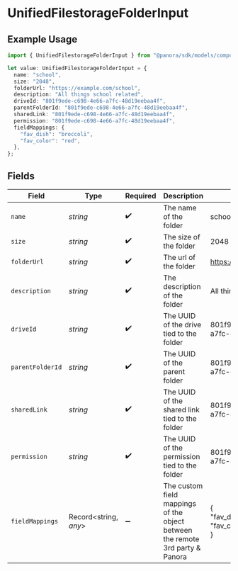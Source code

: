 # UnifiedFilestorageFolderInput

## Example Usage

```typescript
import { UnifiedFilestorageFolderInput } from "@panora/sdk/models/components";

let value: UnifiedFilestorageFolderInput = {
  name: "school",
  size: "2048",
  folderUrl: "https://example.com/school",
  description: "All things school related",
  driveId: "801f9ede-c698-4e66-a7fc-48d19eebaa4f",
  parentFolderId: "801f9ede-c698-4e66-a7fc-48d19eebaa4f",
  sharedLink: "801f9ede-c698-4e66-a7fc-48d19eebaa4f",
  permission: "801f9ede-c698-4e66-a7fc-48d19eebaa4f",
  fieldMappings: {
    "fav_dish": "broccoli",
    "fav_color": "red",
  },
};
```

## Fields

| Field                                                                         | Type                                                                          | Required                                                                      | Description                                                                   | Example                                                                       |
| ----------------------------------------------------------------------------- | ----------------------------------------------------------------------------- | ----------------------------------------------------------------------------- | ----------------------------------------------------------------------------- | ----------------------------------------------------------------------------- |
| `name`                                                                        | *string*                                                                      | :heavy_check_mark:                                                            | The name of the folder                                                        | school                                                                        |
| `size`                                                                        | *string*                                                                      | :heavy_check_mark:                                                            | The size of the folder                                                        | 2048                                                                          |
| `folderUrl`                                                                   | *string*                                                                      | :heavy_check_mark:                                                            | The url of the folder                                                         | https://example.com/school                                                    |
| `description`                                                                 | *string*                                                                      | :heavy_check_mark:                                                            | The description of the folder                                                 | All things school related                                                     |
| `driveId`                                                                     | *string*                                                                      | :heavy_check_mark:                                                            | The UUID of the drive tied to the folder                                      | 801f9ede-c698-4e66-a7fc-48d19eebaa4f                                          |
| `parentFolderId`                                                              | *string*                                                                      | :heavy_check_mark:                                                            | The UUID of the parent folder                                                 | 801f9ede-c698-4e66-a7fc-48d19eebaa4f                                          |
| `sharedLink`                                                                  | *string*                                                                      | :heavy_check_mark:                                                            | The UUID of the shared link tied to the folder                                | 801f9ede-c698-4e66-a7fc-48d19eebaa4f                                          |
| `permission`                                                                  | *string*                                                                      | :heavy_check_mark:                                                            | The UUID of the permission tied to the folder                                 | 801f9ede-c698-4e66-a7fc-48d19eebaa4f                                          |
| `fieldMappings`                                                               | Record<string, *any*>                                                         | :heavy_minus_sign:                                                            | The custom field mappings of the object between the remote 3rd party & Panora | {<br/>"fav_dish": "broccoli",<br/>"fav_color": "red"<br/>}                    |